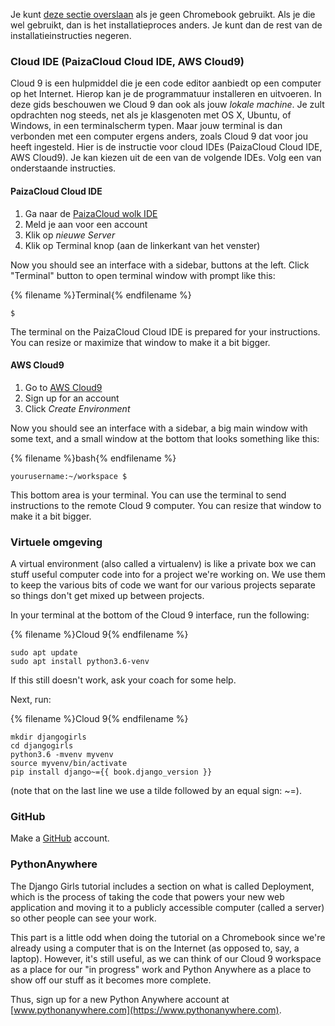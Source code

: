 Je kunt [deze sectie overslaan](http://tutorial.djangogirls.org/en/installation/#install-python) als je geen Chromebook gebruikt. Als je die wel gebruikt, dan is het installatieproces anders. Je kunt dan de rest van de installatieinstructies negeren.

### Cloud IDE (PaizaCloud Cloud IDE, AWS Cloud9)

Cloud 9 is een hulpmiddel die je een code editor aanbiedt op een computer op het Internet. Hierop kan je de programmatuur installeren en uitvoeren. In deze gids beschouwen we Cloud 9 dan ook als jouw *lokale machine*. Je zult opdrachten nog steeds, net als je klasgenoten met OS X, Ubuntu, of Windows, in een terminalscherm typen. Maar jouw terminal is dan verbonden met een computer ergens anders, zoals Cloud 9 dat voor jou heeft ingesteld. Hier is de instructie voor cloud IDEs (PaizaCloud Cloud IDE, AWS Cloud9). Je kan kiezen uit de een van de volgende IDEs. Volg een van onderstaande instructies.

#### PaizaCloud Cloud IDE

1. Ga naar de [PaizaCloud wolk IDE](https://paiza.cloud/)
2. Meld je aan voor een account
3. Klik op *nieuwe Server*
4. Klik op Terminal knop (aan de linkerkant van het venster)

Now you should see an interface with a sidebar, buttons at the left. Click "Terminal" button to open terminal window with prompt like this:

{% filename %}Terminal{% endfilename %}

    $
    

The terminal on the PaizaCloud Cloud IDE is prepared for your instructions. You can resize or maximize that window to make it a bit bigger.

#### AWS Cloud9

1. Go to [AWS Cloud9](https://aws.amazon.com/cloud9/)
2. Sign up for an account
3. Click *Create Environment*

Now you should see an interface with a sidebar, a big main window with some text, and a small window at the bottom that looks something like this:

{% filename %}bash{% endfilename %}

    yourusername:~/workspace $
    

This bottom area is your terminal. You can use the terminal to send instructions to the remote Cloud 9 computer. You can resize that window to make it a bit bigger.

### Virtuele omgeving

A virtual environment (also called a virtualenv) is like a private box we can stuff useful computer code into for a project we're working on. We use them to keep the various bits of code we want for our various projects separate so things don't get mixed up between projects.

In your terminal at the bottom of the Cloud 9 interface, run the following:

{% filename %}Cloud 9{% endfilename %}

    sudo apt update
    sudo apt install python3.6-venv
    

If this still doesn't work, ask your coach for some help.

Next, run:

{% filename %}Cloud 9{% endfilename %}

    mkdir djangogirls
    cd djangogirls
    python3.6 -mvenv myvenv
    source myvenv/bin/activate
    pip install django~={{ book.django_version }}
    

(note that on the last line we use a tilde followed by an equal sign: ~=).

### GitHub

Make a [GitHub](https://github.com) account.

### PythonAnywhere

The Django Girls tutorial includes a section on what is called Deployment, which is the process of taking the code that powers your new web application and moving it to a publicly accessible computer (called a server) so other people can see your work.

This part is a little odd when doing the tutorial on a Chromebook since we're already using a computer that is on the Internet (as opposed to, say, a laptop). However, it's still useful, as we can think of our Cloud 9 workspace as a place for our "in progress" work and Python Anywhere as a place to show off our stuff as it becomes more complete.

Thus, sign up for a new Python Anywhere account at [www.pythonanywhere.com](https://www.pythonanywhere.com).